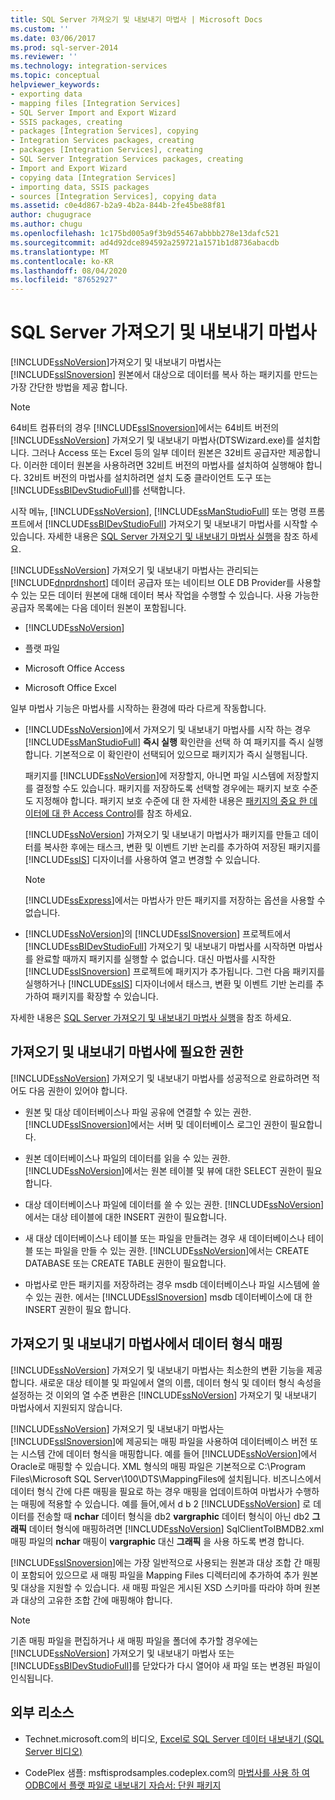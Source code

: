 ```yaml
---
title: SQL Server 가져오기 및 내보내기 마법사 | Microsoft Docs
ms.custom: ''
ms.date: 03/06/2017
ms.prod: sql-server-2014
ms.reviewer: ''
ms.technology: integration-services
ms.topic: conceptual
helpviewer_keywords:
- exporting data
- mapping files [Integration Services]
- SQL Server Import and Export Wizard
- SSIS packages, creating
- packages [Integration Services], copying
- Integration Services packages, creating
- packages [Integration Services], creating
- SQL Server Integration Services packages, creating
- Import and Export Wizard
- copying data [Integration Services]
- importing data, SSIS packages
- sources [Integration Services], copying data
ms.assetid: c0e4d867-b2a9-4b2a-844b-2fe45be88f81
author: chugugrace
ms.author: chugu
ms.openlocfilehash: 1c175bd005a9f3b9d55467abbbb278e13dafc521
ms.sourcegitcommit: ad4d92dce894592a259721a1571b1d8736abacdb
ms.translationtype: MT
ms.contentlocale: ko-KR
ms.lasthandoff: 08/04/2020
ms.locfileid: "87652927"
---
```

# <a name="sql-server-import-and-export-wizard"></a>SQL Server 가져오기 및 내보내기 마법사
  [!INCLUDE[ssNoVersion](../../includes/ssnoversion-md.md)]가져오기 및 내보내기 마법사는 [!INCLUDE[ssISnoversion](../../includes/ssisnoversion-md.md)] 원본에서 대상으로 데이터를 복사 하는 패키지를 만드는 가장 간단한 방법을 제공 합니다.  
  
> [!NOTE]  
>  64비트 컴퓨터의 경우 [!INCLUDE[ssISnoversion](../../includes/ssisnoversion-md.md)]에서는 64비트 버전의 [!INCLUDE[ssNoVersion](../../includes/ssnoversion-md.md)] 가져오기 및 내보내기 마법사(DTSWizard.exe)를 설치합니다. 그러나 Access 또는 Excel 등의 일부 데이터 원본은 32비트 공급자만 제공합니다. 이러한 데이터 원본을 사용하려면 32비트 버전의 마법사를 설치하여 실행해야 합니다. 32비트 버전의 마법사를 설치하려면 설치 도중 클라이언트 도구 또는 [!INCLUDE[ssBIDevStudioFull](../../includes/ssbidevstudiofull-md.md)]를 선택합니다.  
  
 시작 메뉴, [!INCLUDE[ssNoVersion](../../includes/ssnoversion-md.md)], [!INCLUDE[ssManStudioFull](../../includes/ssmanstudiofull-md.md)] 또는 명령 프롬프트에서 [!INCLUDE[ssBIDevStudioFull](../../includes/ssbidevstudiofull-md.md)] 가져오기 및 내보내기 마법사를 시작할 수 있습니다. 자세한 내용은 [SQL Server 가져오기 및 내보내기 마법사 실행](start-the-sql-server-import-and-export-wizard.md)을 참조 하세요.  
  
 [!INCLUDE[ssNoVersion](../../includes/ssnoversion-md.md)] 가져오기 및 내보내기 마법사는 관리되는 [!INCLUDE[dnprdnshort](../../includes/dnprdnshort-md.md)] 데이터 공급자 또는 네이티브 OLE DB Provider를 사용할 수 있는 모든 데이터 원본에 대해 데이터 복사 작업을 수행할 수 있습니다. 사용 가능한 공급자 목록에는 다음 데이터 원본이 포함됩니다.  
  
-   [!INCLUDE[ssNoVersion](../../includes/ssnoversion-md.md)]  
  
-   플랫 파일  
  
-   Microsoft Office Access  
  
-   Microsoft Office Excel  
  
 일부 마법사 기능은 마법사를 시작하는 환경에 따라 다르게 작동합니다.  
  
-   [!INCLUDE[ssNoVersion](../../includes/ssnoversion-md.md)]에서 가져오기 및 내보내기 마법사를 시작 하는 경우 [!INCLUDE[ssManStudioFull](../../includes/ssmanstudiofull-md.md)] **즉시 실행** 확인란을 선택 하 여 패키지를 즉시 실행 합니다. 기본적으로 이 확인란이 선택되어 있으므로 패키지가 즉시 실행됩니다.  
  
     패키지를 [!INCLUDE[ssNoVersion](../../includes/ssnoversion-md.md)]에 저장할지, 아니면 파일 시스템에 저장할지를 결정할 수도 있습니다. 패키지를 저장하도록 선택할 경우에는 패키지 보호 수준도 지정해야 합니다. 패키지 보호 수준에 대 한 자세한 내용은 [패키지의 중요 한 데이터에 대 한 Access Control](../security/access-control-for-sensitive-data-in-packages.md)를 참조 하세요.  
  
     [!INCLUDE[ssNoVersion](../../includes/ssnoversion-md.md)] 가져오기 및 내보내기 마법사가 패키지를 만들고 데이터를 복사한 후에는 태스크, 변환 및 이벤트 기반 논리를 추가하여 저장된 패키지를 [!INCLUDE[ssIS](../../includes/ssis-md.md)] 디자이너를 사용하여 열고 변경할 수 있습니다.  
  
    > [!NOTE]  
    >  [!INCLUDE[ssExpress](../../includes/ssexpress-md.md)]에서는 마법사가 만든 패키지를 저장하는 옵션을 사용할 수 없습니다.  
  
-   [!INCLUDE[ssNoVersion](../../includes/ssnoversion-md.md)]의 [!INCLUDE[ssISnoversion](../../includes/ssisnoversion-md.md)] 프로젝트에서 [!INCLUDE[ssBIDevStudioFull](../../includes/ssbidevstudiofull-md.md)] 가져오기 및 내보내기 마법사를 시작하면 마법사를 완료할 때까지 패키지를 실행할 수 없습니다. 대신 마법사를 시작한 [!INCLUDE[ssISnoversion](../../includes/ssisnoversion-md.md)] 프로젝트에 패키지가 추가됩니다. 그런 다음 패키지를 실행하거나 [!INCLUDE[ssIS](../../includes/ssis-md.md)] 디자이너에서 태스크, 변환 및 이벤트 기반 논리를 추가하여 패키지를 확장할 수 있습니다.  
  
 자세한 내용은 [SQL Server 가져오기 및 내보내기 마법사 실행](start-the-sql-server-import-and-export-wizard.md)을 참조 하세요.  
  
## <a name="permissions-required-by-the-import-and-export-wizard"></a>가져오기 및 내보내기 마법사에 필요한 권한  
 [!INCLUDE[ssNoVersion](../../includes/ssnoversion-md.md)] 가져오기 및 내보내기 마법사를 성공적으로 완료하려면 적어도 다음 권한이 있어야 합니다.  
  
-   원본 및 대상 데이터베이스나 파일 공유에 연결할 수 있는 권한. [!INCLUDE[ssISnoversion](../../includes/ssisnoversion-md.md)]에서는 서버 및 데이터베이스 로그인 권한이 필요합니다.  
  
-   원본 데이터베이스나 파일의 데이터를 읽을 수 있는 권한. [!INCLUDE[ssNoVersion](../../includes/ssnoversion-md.md)]에서는 원본 테이블 및 뷰에 대한 SELECT 권한이 필요합니다.  
  
-   대상 데이터베이스나 파일에 데이터를 쓸 수 있는 권한. [!INCLUDE[ssNoVersion](../../includes/ssnoversion-md.md)]에서는 대상 테이블에 대한 INSERT 권한이 필요합니다.  
  
-   새 대상 데이터베이스나 테이블 또는 파일을 만들려는 경우 새 데이터베이스나 테이블 또는 파일을 만들 수 있는 권한. [!INCLUDE[ssNoVersion](../../includes/ssnoversion-md.md)]에서는 CREATE DATABASE 또는 CREATE TABLE 권한이 필요합니다.  
  
-   마법사로 만든 패키지를 저장하려는 경우 msdb 데이터베이스나 파일 시스템에 쓸 수 있는 권한. 에서는 [!INCLUDE[ssISnoversion](../../includes/ssisnoversion-md.md)] msdb 데이터베이스에 대 한 INSERT 권한이 필요 합니다.  
  
## <a name="mapping-data-types-in-the-import-and-export-wizard"></a>가져오기 및 내보내기 마법사에서 데이터 형식 매핑  
 [!INCLUDE[ssNoVersion](../../includes/ssnoversion-md.md)] 가져오기 및 내보내기 마법사는 최소한의 변환 기능을 제공합니다. 새로운 대상 테이블 및 파일에서 열의 이름, 데이터 형식 및 데이터 형식 속성을 설정하는 것 이외의 열 수준 변환은 [!INCLUDE[ssNoVersion](../../includes/ssnoversion-md.md)] 가져오기 및 내보내기 마법사에서 지원되지 않습니다.  
  
 [!INCLUDE[ssNoVersion](../../includes/ssnoversion-md.md)] 가져오기 및 내보내기 마법사는 [!INCLUDE[ssISnoversion](../../includes/ssisnoversion-md.md)]에 제공되는 매핑 파일을 사용하여 데이터베이스 버전 또는 시스템 간에 데이터 형식을 매핑합니다. 예를 들어 [!INCLUDE[ssNoVersion](../../includes/ssnoversion-md.md)]에서 Oracle로 매핑할 수 있습니다. XML 형식의 매핑 파일은 기본적으로 C:\Program Files\Microsoft SQL Server\100\DTS\MappingFiles에 설치됩니다. 비즈니스에서 데이터 형식 간에 다른 매핑을 필요로 하는 경우 매핑을 업데이트하여 마법사가 수행하는 매핑에 적용할 수 있습니다. 예를 들어,에서 d b 2 [!INCLUDE[ssNoVersion](../../includes/ssnoversion-md.md)] 로 데이터를 전송할 때 **nchar** 데이터 형식을 db2 **vargraphic** 데이터 형식이 아닌 db2 **그래픽** 데이터 형식에 매핑하려면 [!INCLUDE[ssNoVersion](../../includes/ssnoversion-md.md)] SqlClientToIBMDB2.xml 매핑 파일의 **nchar** 매핑이 **vargraphic** 대신 **그래픽** 을 사용 하도록 변경 합니다.  
  
 [!INCLUDE[ssISnoversion](../../includes/ssisnoversion-md.md)]에는 가장 일반적으로 사용되는 원본과 대상 조합 간 매핑이 포함되어 있으므로 새 매핑 파일을 Mapping Files 디렉터리에 추가하여 추가 원본 및 대상을 지원할 수 있습니다. 새 매핑 파일은 게시된 XSD 스키마를 따라야 하며 원본과 대상의 고유한 조합 간에 매핑해야 합니다.  
  
> [!NOTE]  
>  기존 매핑 파일을 편집하거나 새 매핑 파일을 폴더에 추가할 경우에는 [!INCLUDE[ssNoVersion](../../includes/ssnoversion-md.md)] 가져오기 및 내보내기 마법사 또는 [!INCLUDE[ssBIDevStudioFull](../../includes/ssbidevstudiofull-md.md)]를 닫았다가 다시 열어야 새 파일 또는 변경된 파일이 인식됩니다.  
  
## <a name="external-resources"></a>외부 리소스  
  
-   Technet.microsoft.com의 비디오, [Excel로 SQL Server 데이터 내보내기 (SQL Server 비디오)](https://go.microsoft.com/fwlink/?LinkID=200975)  
  
-   CodePlex 샘플: msftisprodsamples.codeplex.com의 [마법사를 사용 하 여 ODBC에서 플랫 파일로 내보내기 자습서: 단원 패키지](https://go.microsoft.com/fwlink/?LinkId=217657)  
  
  

